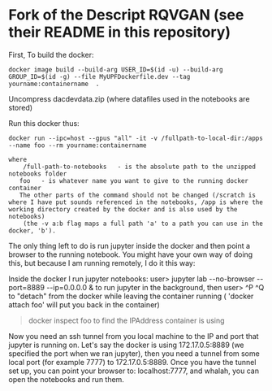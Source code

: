 # Fork of the Descript RQVGAN (see their README in this repository)

First, 
To build the docker:
```
docker image build --build-arg USER_ID=$(id -u) --build-arg GROUP_ID=$(id -g) --file MyUPFDockerfile.dev --tag yourname:containername  .
```

Uncompress dacdevdata.zip (where datafiles used in the notebooks are stored)

Run this docker thus:
```
docker run --ipc=host --gpus "all" -it -v /fullpath-to-local-dir:/apps --name foo --rm yourname:containername
```
>  
    where
        /full-path-to-notebooks   - is the absolute path to the unzipped notebooks folder
       foo   - is whatever name you want to give to the running docker container
       The other parts of the command should not be changed (/scratch is where I have put sounds referenced in the notebooks, /app is where the working directory created by the docker and is also used by the notebooks)
        (the -v a:b flag maps a full path 'a' to a path you can use in the docker, 'b').

   The only thing left to do is run jupyter inside the docker and then point a browser to the running notebook. You might have your own way of doing this, but because I am running remotely, I do it this way:

   Inside the docker I run jupyter notebooks:
user> jupyter lab --no-browser --port=8889 --ip=0.0.0.0  &
 to run jupyter in the background, then
user> ^P ^Q
  to "detach" from the docker while leaving the container running ( 'docker attach foo' will put you back in the container)

> docker inspect foo
       to find the IPAddress container is using

Now you need an ssh tunnel from you local machine to the IP and port that jupyter is running on.  Let's say the docker is using
172.17.0.5:8889  (we specified the port when we ran jupyter), then you need a tunnel from some local port (for example 7777) to 172.17.0.5:8889.
Once you have the tunnel set up, you can point your browser to:
localhost:7777, and whalah, you can open the notebooks and run them.